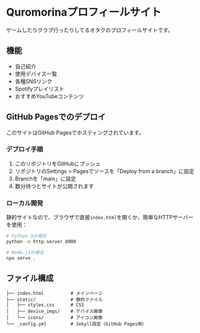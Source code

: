 # Quromorinaプロフィールサイト

ゲームしたりクラブ行ったりしてるオタクのプロフィールサイトです。

## 機能

- 自己紹介
- 使用デバイス一覧
- 各種SNSリンク
- Spotifyプレイリスト
- おすすめYouTubeコンテンツ

## GitHub Pagesでのデプロイ

このサイトはGitHub Pagesでホスティングされています。

### デプロイ手順

1. このリポジトリをGitHubにプッシュ
2. リポジトリのSettings > Pagesでソースを「Deploy from a branch」に設定
3. Branchを「main」に設定
4. 数分待つとサイトが公開されます

### ローカル開発

静的サイトなので、ブラウザで直接`index.html`を開くか、簡単なHTTPサーバーを使用：

```bash
# Python 3の場合
python -m http.server 8000

# Node.jsの場合
npx serve .
```

## ファイル構成

```
├── index.html          # メインページ
├── static/             # 静的ファイル
│   ├── styles.css      # CSS
│   ├── device_imgs/    # デバイス画像
│   └── icons/          # アイコン画像
└── _config.yml         # Jekyll設定（GitHub Pages用）
```